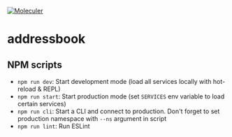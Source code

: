 [![Moleculer](https://badgen.net/badge/Powered%20by/Moleculer/0e83cd)](https://moleculer.services)

# addressbook

## NPM scripts

- `npm run dev`: Start development mode (load all services locally with hot-reload & REPL)
- `npm run start`: Start production mode (set `SERVICES` env variable to load certain services)
- `npm run cli`: Start a CLI and connect to production. Don't forget to set production namespace with `--ns` argument in script
- `npm run lint`: Run ESLint
